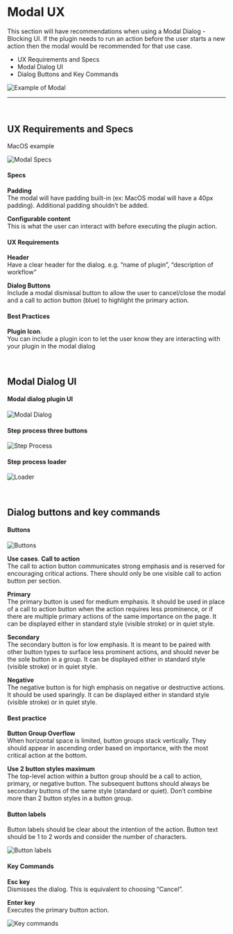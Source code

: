 # Modal UX

This section will have recommendations when using a Modal Dialog -  Blocking UI. If the plugin needs to run an action before the user starts a new action then the modal would be recommended for that use case. 

- UX Requirements and Specs
- Modal Dialog UI
- Dialog Buttons and Key Commands

![Example of Modal](../ux-images/Modal-UX-1-Example.png)

----------

 <br />

## UX Requirements and Specs

MacOS example

![Modal Specs](../ux-images/Modal-UX-2-Specs.png)

#### Specs

**Padding**  
The modal will have padding built-in (ex: MacOS modal will have a 40px padding). Additional padding shouldn’t be added.

**Configurable content**  
This is what the user can interact with before executing the plugin action. 


#### UX Requirements

**Header**  
Have a clear header for the dialog. e.g. “name of plugin”, “description of workflow”


**Dialog Buttons**  
Include a modal dismissal button to allow the user to cancel/close the modal and a call to action button (blue) to highlight the primary action. 


#### Best Practices

**Plugin Icon**.  
You can include a plugin icon to let the user know they are interacting with your plugin in the modal dialog

 <br />

## Modal Dialog UI

#### Modal dialog plugin UI

![Modal Dialog](../ux-images/Modal-UX-3-Modal-Dialog.png)

#### Step process three buttons

![Step Process](../ux-images/Modal-UX-4-Step-Process.png)

#### Step process loader

![Loader](../ux-images/Modal-UX-5-Loader.png)

 <br />

## Dialog buttons and key commands

#### Buttons

![Buttons](../ux-images/Modal-UX-6-Buttons.png)

**Use cases**. 
**Call to action**  
The call to action button communicates strong emphasis and is reserved for encouraging critical actions. There should only be one visible call to action button per section.

**Primary**  
The primary button is used for medium emphasis. It should be used in place of a call to action button when the action requires less prominence, or if there are multiple primary actions of the same importance on the page. It can be displayed either in standard style (visible stroke) or in quiet style.

**Secondary**  
The secondary button is for low emphasis. It is meant to be paired with other button types to surface less prominent actions, and should never be the sole button in a group. It can be displayed either in standard style (visible stroke) or in quiet style.

**Negative**  
The negative button is for high emphasis on negative or destructive actions. It should be used sparingly. It can be displayed either in standard style (visible stroke) or in quiet style.

#### Best practice

**Button Group Overflow**  
When horizontal space is limited, button groups stack vertically. 
They should appear in ascending order based on importance, with the most critical action 
at the bottom.

**Use 2 button styles maximum**  
The top-level action within a button group should be a call to action, primary, or negative button. The subsequent buttons should always be secondary buttons of the same style (standard or quiet). Don’t combine more than 2 button styles in a button group.

#### Button labels

Button labels should be clear about the intention of the action. Button text should be 1 to 2 words and consider the number of characters.

![Button labels](../ux-images/Modal-UX-7-Button-Labels.png)

#### Key Commands

**Esc key**  
Dismisses the dialog. This is equivalent to choosing “Cancel”.

**Enter key**  
Executes the primary button action.

![Key commands](../ux-images/Modal-UX-8-Key-Commands.png)
